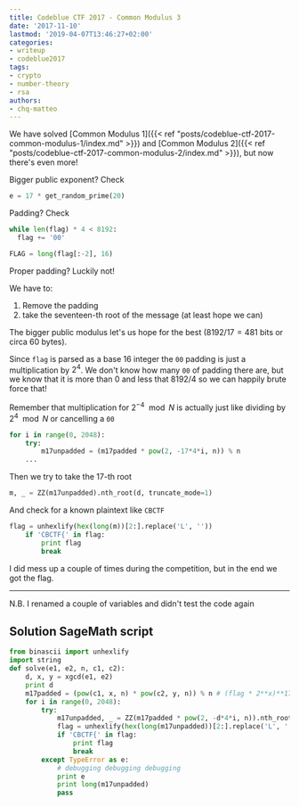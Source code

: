 ```yaml
---
title: Codeblue CTF 2017 - Common Modulus 3
date: '2017-11-10'
lastmod: '2019-04-07T13:46:27+02:00'
categories:
- writeup
- codeblue2017
tags:
- crypto
- number-theory
- rsa
authors:
- chq-matteo
---
```


<script type="text/javascript" async
  src="https://cdn.rawgit.com/mathjax/MathJax/2.7.1/MathJax.js?config=TeX-MML-AM_CHTML">
</script>
<script type="text/x-mathjax-config">
MathJax.Hub.Config({
  TeX: { equationNumbers: { autoNumber: "AMS" } },
  tex2jax: {
    inlineMath: [['$','$'], ['\\(','\\)']],
    processEscapes: true
  }
});
</script>

We have solved [Common Modulus 1]({{< ref "posts/codeblue-ctf-2017-common-modulus-1/index.md" >}}) and
[Common Modulus 2]({{< ref "posts/codeblue-ctf-2017-common-modulus-2/index.md" >}}), but now there's even more!

Bigger public exponent? Check
```python
e = 17 * get_random_prime(20)
```

Padding? Check
```python
while len(flag) * 4 < 8192:
  flag += '00'

FLAG = long(flag[:-2], 16)
```

Proper padding? Luckily not!

We have to:
1. Remove the padding
2. take the seventeen-th root of the message (at least hope we can)

The bigger public modulus let's us hope for the best ($8192 / 17 = 481$ bits or circa 60 bytes).

Since `flag` is parsed as a base 16 integer the `00` padding is just a multiplication by $2^4$. We don't know how many `00` of padding there are, but we know that it is more than 0 and less that 8192/4 so we can happily brute force that!

Remember that multiplication for $2^{-4} \mod N$ is actually just like dividing by $2^{4} \mod N$ or cancelling a `00`
```python
for i in range(0, 2048):
    try:
        m17unpadded = (m17padded * pow(2, -17*4*i, n)) % n
    ...
```

Then we try to take the 17-th root
```python
m, _ = ZZ(m17unpadded).nth_root(d, truncate_mode=1)
```

And check for a known plaintext like `CBCTF`
```python
flag = unhexlify(hex(long(m))[2:].replace('L', ''))
    if 'CBCTF{' in flag:
        print flag
        break
```

I did mess up a couple of times during the competition, but in the end we got the flag.

_______
N.B.
I renamed a couple of variables and didn't test the code again

## Solution SageMath script

```python
from binascii import unhexlify
import string
def solve(e1, e2, n, c1, c2):
    d, x, y = xgcd(e1, e2)
    print d
    m17padded = (pow(c1, x, n) * pow(c2, y, n)) % n # (flag * 2**x)**17 = flag ** 17 * 2**17x
    for i in range(0, 2048):
        try:
            m17unpadded, _ = ZZ(m17padded * pow(2, -d*4*i, n)).nth_root(d, truncate_mode=1)
            flag = unhexlify(hex(long(m17unpadded))[2:].replace('L', ''))
            if 'CBCTF{' in flag:
                print flag
                break
        except TypeError as e:
            # debugging debugging debugging
            print e
            print long(m17unpadded)
            pass
```
